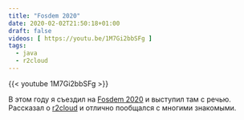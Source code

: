 ```yaml
---
title: "Fosdem 2020"
date: 2020-02-02T21:50:18+01:00
draft: false
videos: [ https://youtu.be/1M7Gi2bbSFg ]
tags:
  - java
  - r2cloud
---
```


{{< youtube 1M7Gi2bbSFg >}}

В этом году я съездил на [Fosdem 2020](https://fosdem.org/2020/) и выступил там с речью. Рассказал о [r2cloud](https://github.com/dernasherbrezon/r2cloud) и отлично пообщался с многими знакомыми.